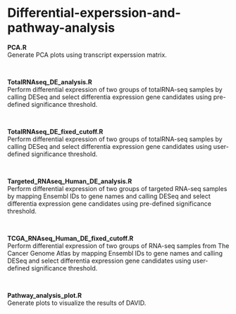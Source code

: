 # Differential-experssion-and-pathway-analysis
**PCA.R**
<br />
Generate PCA plots using transcript experssion matrix. 

<br />

**TotalRNAseq_DE_analysis.R**
<br />
Perform differential expression of two groups of totalRNA-seq samples by calling DESeq and select differentia expression gene candidates using pre-defined significance threshold.

<br />

**TotalRNAseq_DE_fixed_cutoff.R**
<br />
Perform differential expression of two groups of totalRNA-seq samples by calling DESeq and select differentia expression gene candidates using user-defined significance threshold. 

<br />

**Targeted_RNAseq_Human_DE_analysis.R**
<br />
Perform differential expression of two groups of targeted RNA-seq samples by mapping Ensembl IDs to gene names and calling DESeq and select differentia expression gene candidates using pre-defined significance threshold. 

<br />

**TCGA_RNAseq_Human_DE_fixed_cutoff.R** 
<br />
Perform differential expression of two groups of RNA-seq samples from The Cancer Genome Atlas by mapping Ensembl IDs to gene names and calling DESeq and select differentia expression gene candidates using user-defined significance threshold. 

<br />

**Pathway_analysis_plot.R**
<br />
Generate plots to visualize the results of DAVID. 
